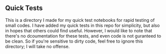 ## Quick Tests
This is a directory I made for my quick test notebooks for rapid testing of small codes.
I have added my quick tests in this repo for simplicity, but also in hopes that others could find useful.
However, I would like to note that there's no dcoumentation for these tests, and even code is not guranteed to be clean. 
So if you're sensitive to dirty code, feel free to ignore this directory; I will take no offense.
